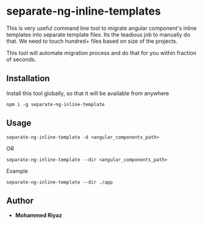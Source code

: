 # separate-ng-inline-templates

This is very useful command line tool to migrate angular component's inline templates into separate template files.
Its the teadious job to manually do that. We need to touch hundred+ files based on size of the projects. 

This tool will automate migration process and do that for you within fraction of seconds.

## Installation

Install this tool globally, so that it will be available from anywhere

```
npm i -g separate-ng-inline-template
```
## Usage

```
separate-ng-inline-template -d <angular_components_path>
 ```
 OR
 
 ```
 separate-ng-inline-template --dir <angular_components_path>
  ```
 
 Example
 
 ```
separate-ng-inline-template --dir ./app
```  

## Author

* **Mohammed Riyaz**

